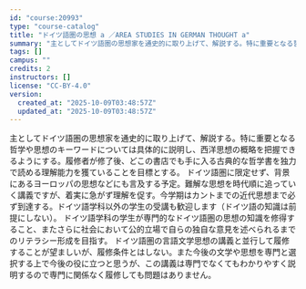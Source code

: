 ```yaml
---
id: "course:20993"
type: "course-catalog"
title: "ドイツ語圏の思想 a ／AREA STUDIES IN GERMAN THOUGHT a"
summary: "主としてドイツ語圏の思想家を通史的に取り上げて、解説する。特に重要となる哲学や思想のキーワードについては具体的に説明し、西洋思想の概略を把握できるようにする。履修者が修了後、どこの書店でも手に入る古典的な哲学書を独力で読める理解能力を獲てい…"
tags: []
campus: ""
credits: 2
instructors: []
license: "CC-BY-4.0"
version:
  created_at: "2025-10-09T03:48:57Z"
  updated_at: "2025-10-09T03:48:57Z"
---
```

主としてドイツ語圏の思想家を通史的に取り上げて、解説する。特に重要となる哲学や思想のキーワードについては具体的に説明し、西洋思想の概略を把握できるようにする。履修者が修了後、どこの書店でも手に入る古典的な哲学書を独力で読める理解能力を獲ていることを目標とする。 ドイツ語圏に限定せず、背景にあるヨーロッパの思想などにも言及する予定。難解な思想を時代順に追っていく講義ですが、着実に急がず理解を促す。今学期はカントまでの近代思想まで必ず到達する。ドイツ語学科以外の学生の受講も歓迎します（ドイツ語の知識は前提にしない）。 ドイツ語学科の学生が専門的なドイツ語圏の思想の知識を修得すること、またさらに社会において公的立場で自らの独自な意見を述べられるまでのリテラシー形成を目指す。 ドイツ語圏の言語文学思想の講義と並行して履修することが望ましいが、履修条件とはしない。また今後の文学や思想を専門と選択する上で今後の役に立つと思うが、この講義は専門でなくてもわかりやすく説明するので専門に関係なく履修しても問題はありません。

